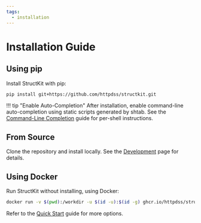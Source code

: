 ```yaml
---
tags:
  - installation
---
```


# Installation Guide

## Using pip

Install StructKit with pip:

```sh
pip install git+https://github.com/httpdss/structkit.git
```

!!! tip "Enable Auto-Completion"
    After installation, enable command-line auto-completion using static scripts generated by shtab. See the [Command-Line Completion](completion.md) guide for per-shell instructions.

## From Source

Clone the repository and install locally. See the [Development](development.md) page for details.

## Using Docker

Run StructKit without installing, using Docker:

```sh
docker run -v $(pwd):/workdir -u $(id -u):$(id -g) ghcr.io/httpdss/structkit:main generate file:///workdir/example/structure.yaml /workdir/example_output
```

Refer to the [Quick Start](quickstart.md) guide for more options.
